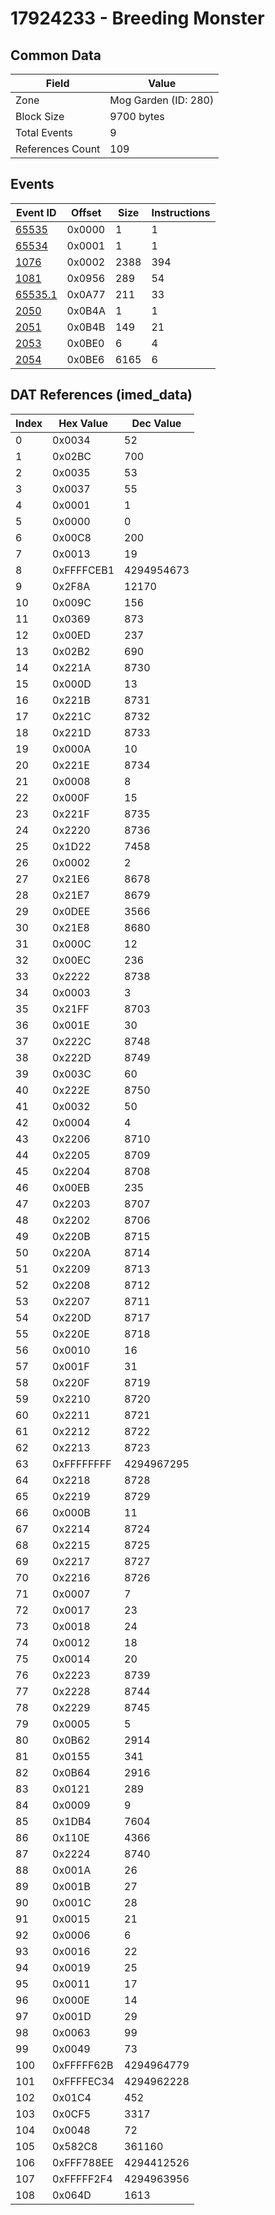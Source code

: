 # 17924233 - Breeding Monster

## Common Data

| Field            | Value                |
|------------------|----------------------|
| Zone             | Mog Garden (ID: 280) |
| Block Size       | 9700 bytes           |
| Total Events     | 9                    |
| References Count | 109                  |

## Events

| Event ID                | Offset   |   Size |   Instructions |
|-------------------------|----------|--------|----------------|
| [65535](./65535.md)     | 0x0000   |      1 |              1 |
| [65534](./65534.md)     | 0x0001   |      1 |              1 |
| [1076](./1076.md)       | 0x0002   |   2388 |            394 |
| [1081](./1081.md)       | 0x0956   |    289 |             54 |
| [65535.1](./65535.1.md) | 0x0A77   |    211 |             33 |
| [2050](./2050.md)       | 0x0B4A   |      1 |              1 |
| [2051](./2051.md)       | 0x0B4B   |    149 |             21 |
| [2053](./2053.md)       | 0x0BE0   |      6 |              4 |
| [2054](./2054.md)       | 0x0BE6   |   6165 |              6 |

## DAT References (imed_data)

|   Index | Hex Value   |   Dec Value |
|---------|-------------|-------------|
|       0 | 0x0034      |          52 |
|       1 | 0x02BC      |         700 |
|       2 | 0x0035      |          53 |
|       3 | 0x0037      |          55 |
|       4 | 0x0001      |           1 |
|       5 | 0x0000      |           0 |
|       6 | 0x00C8      |         200 |
|       7 | 0x0013      |          19 |
|       8 | 0xFFFFCEB1  |  4294954673 |
|       9 | 0x2F8A      |       12170 |
|      10 | 0x009C      |         156 |
|      11 | 0x0369      |         873 |
|      12 | 0x00ED      |         237 |
|      13 | 0x02B2      |         690 |
|      14 | 0x221A      |        8730 |
|      15 | 0x000D      |          13 |
|      16 | 0x221B      |        8731 |
|      17 | 0x221C      |        8732 |
|      18 | 0x221D      |        8733 |
|      19 | 0x000A      |          10 |
|      20 | 0x221E      |        8734 |
|      21 | 0x0008      |           8 |
|      22 | 0x000F      |          15 |
|      23 | 0x221F      |        8735 |
|      24 | 0x2220      |        8736 |
|      25 | 0x1D22      |        7458 |
|      26 | 0x0002      |           2 |
|      27 | 0x21E6      |        8678 |
|      28 | 0x21E7      |        8679 |
|      29 | 0x0DEE      |        3566 |
|      30 | 0x21E8      |        8680 |
|      31 | 0x000C      |          12 |
|      32 | 0x00EC      |         236 |
|      33 | 0x2222      |        8738 |
|      34 | 0x0003      |           3 |
|      35 | 0x21FF      |        8703 |
|      36 | 0x001E      |          30 |
|      37 | 0x222C      |        8748 |
|      38 | 0x222D      |        8749 |
|      39 | 0x003C      |          60 |
|      40 | 0x222E      |        8750 |
|      41 | 0x0032      |          50 |
|      42 | 0x0004      |           4 |
|      43 | 0x2206      |        8710 |
|      44 | 0x2205      |        8709 |
|      45 | 0x2204      |        8708 |
|      46 | 0x00EB      |         235 |
|      47 | 0x2203      |        8707 |
|      48 | 0x2202      |        8706 |
|      49 | 0x220B      |        8715 |
|      50 | 0x220A      |        8714 |
|      51 | 0x2209      |        8713 |
|      52 | 0x2208      |        8712 |
|      53 | 0x2207      |        8711 |
|      54 | 0x220D      |        8717 |
|      55 | 0x220E      |        8718 |
|      56 | 0x0010      |          16 |
|      57 | 0x001F      |          31 |
|      58 | 0x220F      |        8719 |
|      59 | 0x2210      |        8720 |
|      60 | 0x2211      |        8721 |
|      61 | 0x2212      |        8722 |
|      62 | 0x2213      |        8723 |
|      63 | 0xFFFFFFFF  |  4294967295 |
|      64 | 0x2218      |        8728 |
|      65 | 0x2219      |        8729 |
|      66 | 0x000B      |          11 |
|      67 | 0x2214      |        8724 |
|      68 | 0x2215      |        8725 |
|      69 | 0x2217      |        8727 |
|      70 | 0x2216      |        8726 |
|      71 | 0x0007      |           7 |
|      72 | 0x0017      |          23 |
|      73 | 0x0018      |          24 |
|      74 | 0x0012      |          18 |
|      75 | 0x0014      |          20 |
|      76 | 0x2223      |        8739 |
|      77 | 0x2228      |        8744 |
|      78 | 0x2229      |        8745 |
|      79 | 0x0005      |           5 |
|      80 | 0x0B62      |        2914 |
|      81 | 0x0155      |         341 |
|      82 | 0x0B64      |        2916 |
|      83 | 0x0121      |         289 |
|      84 | 0x0009      |           9 |
|      85 | 0x1DB4      |        7604 |
|      86 | 0x110E      |        4366 |
|      87 | 0x2224      |        8740 |
|      88 | 0x001A      |          26 |
|      89 | 0x001B      |          27 |
|      90 | 0x001C      |          28 |
|      91 | 0x0015      |          21 |
|      92 | 0x0006      |           6 |
|      93 | 0x0016      |          22 |
|      94 | 0x0019      |          25 |
|      95 | 0x0011      |          17 |
|      96 | 0x000E      |          14 |
|      97 | 0x001D      |          29 |
|      98 | 0x0063      |          99 |
|      99 | 0x0049      |          73 |
|     100 | 0xFFFFF62B  |  4294964779 |
|     101 | 0xFFFFEC34  |  4294962228 |
|     102 | 0x01C4      |         452 |
|     103 | 0x0CF5      |        3317 |
|     104 | 0x0048      |          72 |
|     105 | 0x582C8     |      361160 |
|     106 | 0xFFF788EE  |  4294412526 |
|     107 | 0xFFFFF2F4  |  4294963956 |
|     108 | 0x064D      |        1613 |

